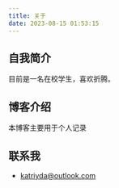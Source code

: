 ```yaml
---
title: 关于
date: 2023-08-15 01:53:15
---
```


## 自我简介

目前是一名在校学生，喜欢折腾。

## 博客介绍

本博客主要用于个人记录

## 联系我

- <a href="mailto:katriya@outlook.com">katriyda@outlook.com</a>
